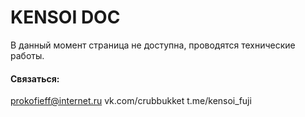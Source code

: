# KENSOI DOC

В данный момент страница не доступна, проводятся технические работы.

#### Связаться:

prokofieff@internet.ru
vk.com/crubbukket
t.me/kensoi_fuji